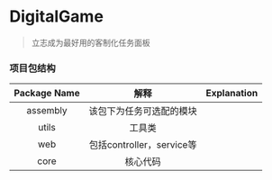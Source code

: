 # DigitalGame

> 立志成为最好用的客制化任务面板

### 项目包结构

| Package Name |           解释            | Explanation |
| :----------: | :-----------------------: | :---------: |
|   assembly   | 该包下为任务可选配的模块  |             |
|    utils     |          工具类           |             |
|     web      | 包括controller，service等 |             |
|     core     |         核心代码          |             |




